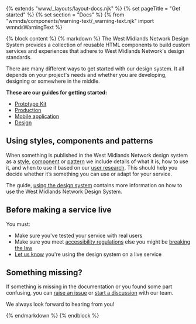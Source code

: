 {% extends "www/_layouts/layout-docs.njk" %}
{% set pageTitle = "Get started" %}
{% set section = "Docs" %}
{% from "wmnds/components/warning-text/_warning-text.njk" import wmndsWarningText %}

{% block content %}
{% markdown %}
The West Midlands Network Design System provides a collection of reusable HTML components to build custom services and experiences that adhere to West Midlands Network's design standards.

There are many different ways to get started with our design system. It all depends on your project's needs and whether you are developing, designing or somewhere in the middle.

**These are our guides for getting started:**

- [Prototype Kit](prototype-kit/)
- [Production](production/)
- [Mobile application](mobile-application/)
- [Design](design/)

## Using styles, components and patterns

When something is published in the West Midlands Network design system as a [style](/styles/), [component](/components/) or [pattern](/patterns/) we include details of what it is, how to use it, and when to use it based on our [user research](/user-research/). This should help you decide whether it’s something you can use or adapt for your service.

The guide, [using the design system](using-the-design-system/) contains more information on how to use the West Midlands Network Design System.

## Before making a service live

You must:

- Make sure you've tested your service with real users
- Make sure you meet <a href="https://www.gov.uk/guidance/make-your-website-or-app-accessible-and-publish-an-accessibility-statement?utm_source=CampaignPage1&utm_campaign=access_regs" target="_blank" rel="noopener noreferrer">accessibility regulations</a> else you might be <a href="https://www.legislation.gov.uk/uksi/2018/952/made" title="The Public Sector Bodies (Websites and Mobile Applications) (No. 2) Accessibility Regulations 2018" target="_blank" rel="noopener noreferrer">breaking the law</a>
- <a href="https://forms.office.com/Pages/ResponsePage.aspx?id=RetZCK7xCk6e-ubWa7tnL0kEZK0X_-9IoNQ__PZJI49UNlBZUFRPNENVTFRWV08xQk1SN0FPR0dDQi4u" title="Let us know you're using the design system" target="_blank" rel="noopener noreferrer">Let us know</a> you're using the design system on a live service

## Something missing?

If something is missing in the documentation or you found some part confusing, you can <a class="wmnds-link" href="https://github.com/wmcadigital/wmn-design-system/issues/new?assignees=mrmjprice%2CKaterinaKir%2Cdaylesalmon&labels=question&template=question.md&title=" target="_blank" rel="noopener noreferrer" >raise an issue</a> or <a class="wmnds-link" href="https://github.com/wmcadigital/wmn-design-system/discussions/new" target="_blank" rel="noopener noreferrer">start a discussion</a> with our team.

We always look forward to hearing from you!

{% endmarkdown %}
{% endblock %}
